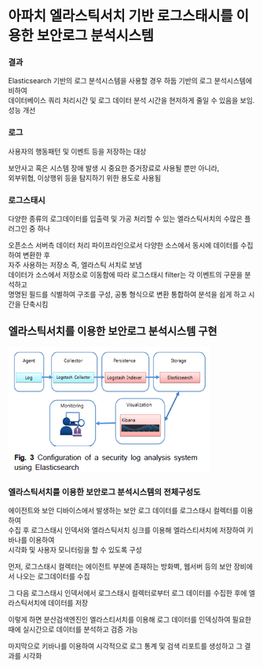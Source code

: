 # 아파치 엘라스틱서치 기반 로그스태시를 이용한 보안로그 분석시스템

### 결과    
Elasticsearch 기반의 로그 분석시스템을 사용할 경우 하둡 기반의 로그 분석시스템에 비하여     
데이터베이스 쿼리 처리시간 및 로그 데이터 분석 시간을 현저하게 줄일 수 있음을 보임. 성능 개선


### 로그
사용자의 행동패턴 및 이벤트 등을 저장하는 대상

보안사고 혹은 시스템 장애 발생 시 중요한 증거장료로 사용될 뿐만 아니라,    
외부위협, 이상행위 등을 탐지하기 위한 용도로 사용됨


### 로그스태시
다양한 종류의 로그데이터를 입출력 및 가공 처리할 수 있는 엘라스틱서치의 수많은 플러그인 중 하나

오픈소스 서버측 데이터 처리 파이프라인으로서 다양한 소스에서 동시에 데이터를 수집하여 변환한 후    
자주 사용하는 저장소 즉, 엘라스틱 서치로 보냄    
데이터가 소스에서 저장소로 이동함에 따라 로그스태시 filter는 각 이벤트의 구문을 분석하고     
명명된 필드를 식별하여 구조를 구성, 공통 형식으로 변환 통합하여 분석을 쉽게 하고 시간을 단축시킴

## 엘라스틱서치를 이용한 보안로그 분석시스템 구현
![1](./img/fig3.PNG)
### 엘라스틱서치를 이용한 보안로그 분석시스템의 전체구성도    
에이전트와 보안 디바이스에서 발생하는 보안 로그 데이터를 로그스태시 컬렉터를 이용하여    
수집 후 로그스태시 인덱서와 엘라스틱서치 싱크를 이용해 엘라스티서치에 저장하여 키바나를 이용하여   
시각화 및 사용자 모니터링을 할 수 있도록 구성    

먼저, 로그스태시 컬렉터는 에이전트 부분에 존재하는 방화벽, 웹서버 등의 보안 장비에서 나오는 로그데이터를 수집    

그 다음 로그스태시 인덱서에서 로그스태시 컬렉터로부터 로그 데이터를 수집한 후에 엘라스틱서치에 데이터를 저장    

이렇게 하면 분산검색엔진인 엘라스티서치를 이용해 로그 데이터를 인덱싱하여 필요한 때에 실시간으로 데이터를 분석하고 검증 가능


마지막으로 키바나를 이용하여 시각적으로 로그 통계 및 검색 리포트를 생성하고 그 결과를 시각화   

